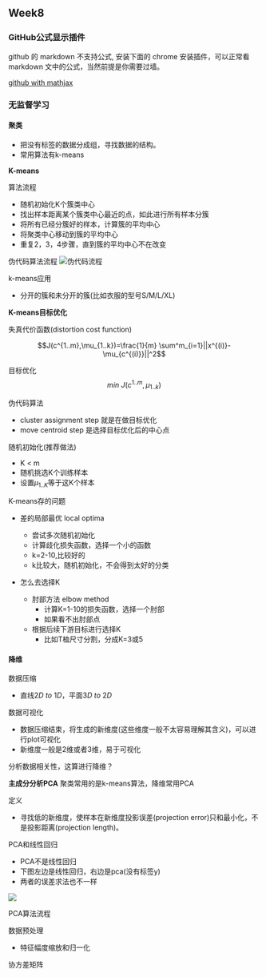 ## Week8


### GitHub公式显示插件
github 的 markdown 不支持公式, 安装下面的 chrome 安装插件，可以正常看 markdown 文中的公式，当然前提是你需要过墙。

[github with mathjax](https://chrome.google.com/webstore/detail/github-with-mathjax/ioemnmodlmafdkllaclgeombjnmnbima)

### 无监督学习


#### 聚类
- 把没有标签的数据分成组，寻找数据的结构。
- 常用算法有k-means

**K-means**

算法流程
- 随机初始化K个簇类中心
- 找出样本距离某个簇类中心最近的点，如此进行所有样本分簇
- 将所有已经分簇好的样本，计算簇的平均中心
- 将聚类中心移动到簇的平均中心
- 重复2，3，4步骤，直到簇的平均中心不在改变

伪代码算法流程
![伪代码流程](https://user-images.githubusercontent.com/41643043/56502421-d9563d80-6544-11e9-9001-e64d5b4fd4dc.png)

k-means应用
- 分开的簇和未分开的簇(比如衣服的型号S/M/L/XL)


**K-means目标优化**

失真代价函数(distortion cost function)

$$J(c^{1..m},\mu_{1..k})=\frac{1}{m} \sum^m_{i=1}||x^{(i)}-\mu_{c^{(i)}}||^2$$

目标优化
$$min\ J(c^{1..m},\mu_{1..k})$$

伪代码算法
- cluster assignment step 就是在做目标优化
- move centroid step 是选择目标优化后的中心点

随机初始化(推荐做法)
- K < m
- 随机挑选K个训练样本
- 设置$\mu_{1..K}$等于这K个样本

K-means存的问题

- 差的局部最优 local optima
    - 尝试多次随机初始化
    - 计算歧化损失函数，选择一个小的函数
    - k=2-10,比较好的
    - k比较大，随机初始化，不会得到太好的分类

- 怎么去选择K
    - 肘部方法 elbow method
        - 计算K=1-10的损失函数，选择一个肘部
        - 如果看不出肘部点
    - 根据后续下游目标进行选择K
        - 比如T桖尺寸分割，分成K=3或5



#### 降维

数据压缩
- 直线$2D\ to\ 1D$，平面$3D\ to\ 2D$

数据可视化
- 数据压缩结束，将生成的新维度(这些维度一般不太容易理解其含义)，可以进行plot可视化
- 新维度一般是2维或者3维，易于可视化


分析数据相关性，这算进行降维？

**主成分分析PCA**
聚类常用的是k-means算法，降维常用PCA

定义
- 寻找低的新维度，使样本在新维度投影误差(projection error)只和最小化，不是投影距离(projection length)。

PCA和线性回归
- PCA不是线性回归
- 下图左边是线性回归，右边是pca(没有标签y)
- 两者的误差求法也不一样

![](https://user-images.githubusercontent.com/41643043/56542952-99be3e80-65a2-11e9-933c-9952964e5628.png)


PCA算法流程

数据预处理
- 特征幅度缩放和归一化

协方差矩阵

















